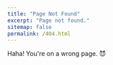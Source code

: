 ```yaml
---
title: "Page Not Found"
excerpt: "Page not found."
sitemap: false
permalink: /404.html
---
```


Haha! You're on a wrong page. 😈

<script type="text/javascript">
  var GOOG_FIXURL_LANG = 'en';
  var GOOG_FIXURL_SITE = '{{ site.url }}'
</script>
<script type="text/javascript"
  src="//linkhelp.clients.google.com/tbproxy/lh/wm/fixurl.js">
</script>
